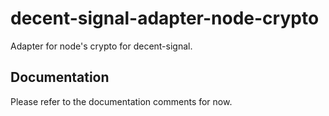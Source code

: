 # decent-signal-adapter-node-crypto

Adapter for node's crypto for decent-signal.

## Documentation

Please refer to the documentation comments for now.
